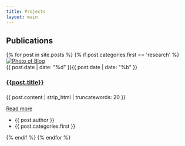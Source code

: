 ```yaml
---
title: Projects
layout: main
---
```

<section>
    <div class="text-center main-header">
        <h1 class="display-20 display-md-18 display-lg-16">
            Publications 
        </h1>
    </div>
    <div class="row">
        {% for post in site.posts %}
            {% if post.categories.first == 'research' %}
                <div class="col-lg-4 col-md-6 mb-2-6">
                    <article class="card card-style2">
                        <div class="card-img">
                        <div class="fill">
                            <a class="image-wrapper image-zoom cboxElement" href="{{post.url}}">
                                <img src="{{post.img}}" class="rounded-top" alt="Photo of Blog">
                            </a>
                        </div>
                            <div class="date"><span>{{ post.date | date: "%d" }}</span>{{ post.date | date: "%b" }}</div>
                        </div>
                        <div class="card-body">
                            <h3 class="h5"><a href="{{post.url}}"><h4>{{post.title}}</h4></a></h3>
                            <p class="display-30">{{ post.content | strip_html | truncatewords: 20 }}</p>
                            <a href="{{post.url}}" class="btn"><i class="fa fa-angle-double-right"></i> Read more</a>
                        </div>
                        <div class="card-footer">
                            <ul>
                            <li><i class="fa fa-user-circle-o"></i> {{ post.author }}</li>                            
                            <li><i class="fa fa-tags"></i>{{ post.categories.first }}</li>
                            </ul>
                        </div>
                    </article>
                </div>
            {% endif %}
        {% endfor %}
    </div>
</section>